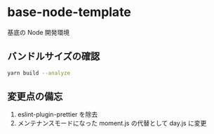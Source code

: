 # base-node-template

基底の Node 開発環境

## バンドルサイズの確認

```bash
yarn build --analyze
```

## 変更点の備忘

1. eslint-plugin-prettier を除去
1. メンテナンスモードになった moment.js の代替として day.js に変更
